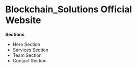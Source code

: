# Blockchain_Solutions Official Website
**Sections**
- Hero Section
- Services Section
- Team Section 
- Contact Section
